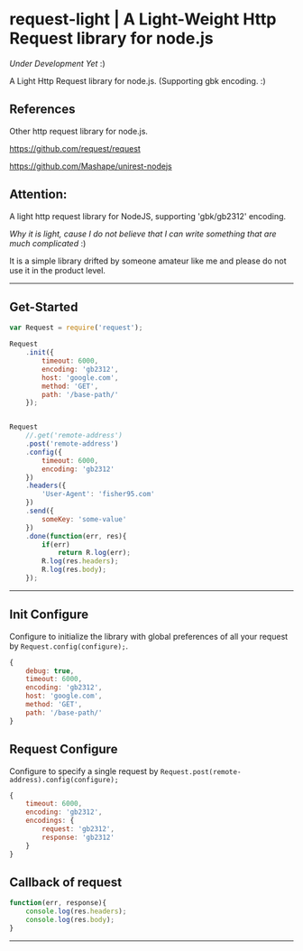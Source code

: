 # request-light | A Light-Weight Http Request library for node.js

*Under Development Yet* :)

A Light Http Request library for node.js. (Supporting gbk encoding. :)

## References

Other http request library for node.js.

https://github.com/request/request

https://github.com/Mashape/unirest-nodejs


## Attention:

A light http request library for NodeJS, supporting 'gbk/gb2312' encoding.

*Why it is light, cause I do not believe that I can write something that are much complicated* :)

It is a simple library drifted by someone amateur like me and please do not use it in the product level.

---

## Get-Started

```js
var Request = require('request');

Request
    .init({
        timeout: 6000,
        encoding: 'gb2312',
        host: 'google.com',
        method: 'GET',
        path: '/base-path/'
    });


Request
    //.get('remote-address')
    .post('remote-address')
    .config({
        timeout: 6000,
        encoding: 'gb2312'
    })
    .headers({
        'User-Agent': 'fisher95.com'
    })
    .send({
        someKey: 'some-value'
    })
    .done(function(err, res){
        if(err)
            return R.log(err);
        R.log(res.headers);
        R.log(res.body);
    });
```

---

## Init Configure

Configure to initialize the library with global preferences of all your request by ```Request.config(configure);```.

```js
{
    debug: true,
    timeout: 6000,
    encoding: 'gb2312',
    host: 'google.com',
    method: 'GET',
    path: '/base-path/'
}
```

## Request Configure

Configure to specify a single request by ```Request.post(remote-address).config(configure);```

```js
{
    timeout: 6000,
    encoding: 'gb2312',
    encodings: {
        request: 'gb2312',
        response: 'gb2312'
    }
}
```


## Callback of request

```js
function(err, response){
    console.log(res.headers);
    console.log(res.body);
}
```


---
